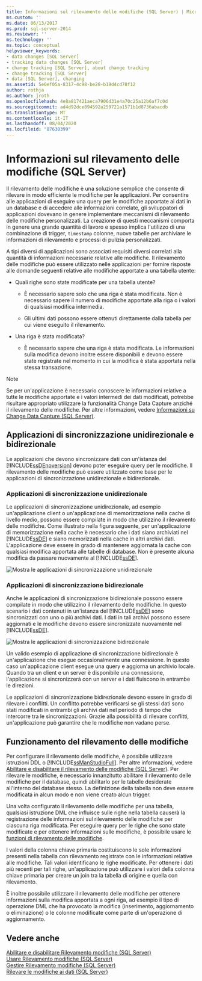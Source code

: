 ```yaml
---
title: Informazioni sul rilevamento delle modifiche (SQL Server) | Microsoft Docs
ms.custom: ''
ms.date: 06/13/2017
ms.prod: sql-server-2014
ms.reviewer: ''
ms.technology: ''
ms.topic: conceptual
helpviewer_keywords:
- data changes [SQL Server]
- tracking data changes [SQL Server]
- change tracking [SQL Server], about change tracking
- change tracking [SQL Server]
- data [SQL Server], changing
ms.assetid: 5e0ef05a-8317-4c98-be20-b19d4cd78f12
author: rothja
ms.author: jroth
ms.openlocfilehash: 4e8a817421aeca7906d31e4a70c25a12b6af7c0d
ms.sourcegitcommit: ad4d92dce894592a259721a1571b1d8736abacdb
ms.translationtype: MT
ms.contentlocale: it-IT
ms.lasthandoff: 08/04/2020
ms.locfileid: "87630399"
---
```

# <a name="about-change-tracking-sql-server"></a>Informazioni sul rilevamento delle modifiche (SQL Server)
  Il rilevamento delle modifiche è una soluzione semplice che consente di rilevare in modo efficiente le modifiche per le applicazioni. Per consentire alle applicazioni di eseguire una query per le modifiche apportate ai dati in un database e di accedere alle informazioni correlate, gli sviluppatori di applicazioni dovevano in genere implementare meccanismi di rilevamento delle modifiche personalizzati. La creazione di questi meccanismi comporta in genere una grande quantità di lavoro e spesso implica l'utilizzo di una combinazione di trigger, `timestamp` colonne, nuove tabelle per archiviare le informazioni di rilevamento e processi di pulizia personalizzati.  
  
 A tipi diversi di applicazioni sono associati requisiti diversi correlati alla quantità di informazioni necessarie relative alle modifiche. Il rilevamento delle modifiche può essere utilizzato nelle applicazioni per fornire risposte alle domande seguenti relative alle modifiche apportate a una tabella utente:  
  
-   Quali righe sono state modificate per una tabella utente?  
  
    -   È necessario sapere solo che una riga è stata modificata. Non è necessario sapere il numero di modifiche apportate alla riga o i valori di qualsiasi modifica intermedia.  
  
    -   Gli ultimi dati possono essere ottenuti direttamente dalla tabella per cui viene eseguito il rilevamento.  
  
-   Una riga è stata modificata?  
  
    -   È necessario sapere che una riga è stata modificata. Le informazioni sulla modifica devono inoltre essere disponibili e devono essere state registrate nel momento in cui la modifica è stata apportata nella stessa transazione.  
  
> [!NOTE]  
>  Se per un'applicazione è necessario conoscere le informazioni relative a tutte le modifiche apportate e i valori intermedi dei dati modificati, potrebbe risultare appropriato utilizzare la funzionalità Change Data Capture anziché il rilevamento delle modifiche. Per altre informazioni, vedere [Informazioni su Change Data Capture &#40;SQL Server&#41;](../track-changes/about-change-data-capture-sql-server.md).  
  
## <a name="one-way-and-two-way-synchronization-applications"></a>Applicazioni di sincronizzazione unidirezionale e bidirezionale  
 Le applicazioni che devono sincronizzare dati con un'istanza del [!INCLUDE[ssDEnoversion](../../includes/ssdenoversion-md.md)] devono poter eseguire query per le modifiche. Il rilevamento delle modifiche può essere utilizzato come base per le applicazioni di sincronizzazione unidirezionale e bidirezionale.  
  
### <a name="one-way-synchronization-applications"></a>Applicazioni di sincronizzazione unidirezionale  
 Le applicazioni di sincronizzazione unidirezionale, ad esempio un'applicazione client o un'applicazione di memorizzazione nella cache di livello medio, possono essere compilate in modo che utilizzino il rilevamento delle modifiche. Come illustrato nella figura seguente, per un'applicazione di memorizzazione nella cache è necessario che i dati siano archiviati nel [!INCLUDE[ssDE](../../includes/ssde-md.md)] e siano memorizzati nella cache in altri archivi dati. L'applicazione deve essere in grado di mantenere aggiornata la cache con qualsiasi modifica apportata alle tabelle di database. Non è presente alcuna modifica da passare nuovamente al [!INCLUDE[ssDE](../../includes/ssde-md.md)].  
  
 ![Mostra le applicazioni di sincronizzazione unidirezionale](../../database-engine/media/one-waysync.gif "Mostra le applicazioni di sincronizzazione unidirezionale")  
  
### <a name="two-way-synchronization-applications"></a>Applicazioni di sincronizzazione bidirezionale  
 Anche le applicazioni di sincronizzazione bidirezionale possono essere compilate in modo che utilizzino il rilevamento delle modifiche. In questo scenario i dati contenuti in un'istanza del [!INCLUDE[ssDE](../../includes/ssde-md.md)] sono sincronizzati con uno o più archivi dati. I dati in tali archivi possono essere aggiornati e le modifiche devono essere sincronizzate nuovamente nel [!INCLUDE[ssDE](../../includes/ssde-md.md)].  
  
 ![Mostra le applicazioni di sincronizzazione bidirezionale](../../database-engine/media/two-waysync.gif "Mostra le applicazioni di sincronizzazione bidirezionale")  
  
 Un valido esempio di applicazione di sincronizzazione bidirezionale è un'applicazione che esegue occasionalmente una connessione. In questo caso un'applicazione client esegue una query e aggiorna un archivio locale. Quando tra un client e un server è disponibile una connessione, l'applicazione si sincronizzerà con un server e i dati fluiscono in entrambe le direzioni.  
  
 Le applicazioni di sincronizzazione bidirezionale devono essere in grado di rilevare i conflitti. Un conflitto potrebbe verificarsi se gli stessi dati sono stati modificati in entrambi gli archivi dati nel periodo di tempo che intercorre tra le sincronizzazioni. Grazie alla possibilità di rilevare conflitti, un'applicazione può garantire che le modifiche non vadano perse.  
  
## <a name="how-change-tracking-works"></a>Funzionamento del rilevamento delle modifiche  
 Per configurare il rilevamento delle modifiche, è possibile utilizzare istruzioni DDL o [!INCLUDE[ssManStudioFull](../../includes/ssmanstudiofull-md.md)]. Per altre informazioni, vedere [Abilitare e disabilitare il rilevamento delle modifiche &#40;SQL Server&#41;](../track-changes/enable-and-disable-change-tracking-sql-server.md). Per rilevare le modifiche, è necessario innanzitutto abilitare il rilevamento delle modifiche per il database, quindi abilitarlo per le tabelle desiderate all'interno del database stesso. La definizione della tabella non deve essere modificata in alcun modo e non viene creato alcun trigger.  
  
 Una volta configurato il rilevamento delle modifiche per una tabella, qualsiasi istruzione DML che influisce sulle righe nella tabella causerà la registrazione delle informazioni sul rilevamento delle modifiche per ciascuna riga modificata. Per eseguire query per le righe che sono state modificate e per ottenere informazioni sulle modifiche, è possibile usare le [funzioni di rilevamento delle modifiche](/sql/relational-databases/system-functions/change-tracking-functions-transact-sql).  
  
 I valori della colonna chiave primaria costituiscono le sole informazioni presenti nella tabella con rilevamento registrate con le informazioni relative alle modifiche. Tali valori identificano le righe modificate. Per ottenere i dati più recenti per tali righe, un'applicazione può utilizzare i valori della colonna chiave primaria per creare un join tra la tabella di origine e quella con rilevamento.  
  
 È inoltre possibile utilizzare il rilevamento delle modifiche per ottenere informazioni sulla modifica apportata a ogni riga, ad esempio il tipo di operazione DML che ha provocato la modifica (inserimento, aggiornamento o eliminazione) o le colonne modificate come parte di un'operazione di aggiornamento.  
  
## <a name="see-also"></a>Vedere anche  
 [Abilitare e disabilitare Rilevamento modifiche &#40;SQL Server&#41;](../track-changes/enable-and-disable-change-tracking-sql-server.md)   
 [Usare Rilevamento modifiche &#40;SQL Server&#41;](../track-changes/work-with-change-tracking-sql-server.md)   
 [Gestire Rilevamento modifiche &#40;SQL Server&#41;](../track-changes/manage-change-tracking-sql-server.md)   
 [Rilevare le modifiche ai dati &#40;SQL Server&#41;](../track-changes/track-data-changes-sql-server.md)  
  
  

